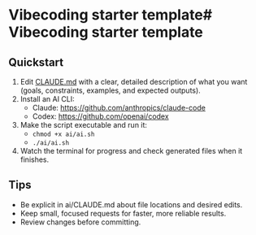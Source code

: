 # Vibecoding starter template# Vibecoding starter template

## Quickstart

1. Edit [CLAUDE.md](./ai/CLAUDE.md) with a clear, detailed description of what you want (goals, constraints, examples, and expected outputs).
2. Install an AI CLI:
   - Claude: https://github.com/anthropics/claude-code
   - Codex: https://github.com/openai/codex
3. Make the script executable and run it:
   - `chmod +x ai/ai.sh`
   - `./ai/ai.sh`
4. Watch the terminal for progress and check generated files when it finishes.

## Tips

- Be explicit in ai/CLAUDE.md about file locations and desired edits.
- Keep small, focused requests for faster, more reliable results.
- Review changes before committing.